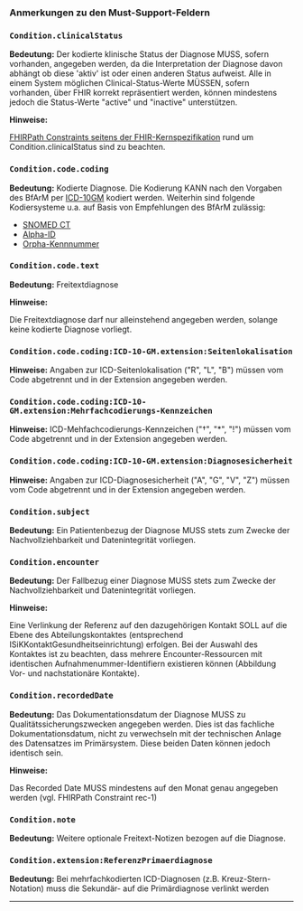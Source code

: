 ### Anmerkungen zu den Must-Support-Feldern

### `Condition.clinicalStatus`

**Bedeutung:** Der kodierte klinische Status der Diagnose MUSS, sofern vorhanden, angegeben werden, da die Interpretation der Diagnose davon abhängt ob diese 'aktiv' ist oder einen anderen Status aufweist. Alle in einem System möglichen Clinical-Status-Werte MÜSSEN, sofern vorhanden, über FHIR korrekt repräsentiert werden, können mindestens jedoch die Status-Werte "active" und "inactive" unterstützen.

**Hinweise:**

[FHIRPath Constraints seitens der FHIR-Kernspezifikation](https://www.hl7.org/fhir/R4/condition.html#invs) rund um Condition.clinicalStatus sind zu beachten.

### `Condition.code.coding`

**Bedeutung:** Kodierte Diagnose. Die Kodierung KANN nach den Vorgaben des BfArM per [ICD-10GM](https://www.bfarm.de/DE/Kodiersysteme/Klassifikationen/ICD/ICD-10-GM/_node.html) kodiert werden. Weiterhin sind folgende Kodiersysteme u.a. auf Basis von Empfehlungen des BfArM zulässig:
 - [SNOMED CT](https://www.snomed.org)
 - [Alpha-ID](https://www.bfarm.de/DE/Kodiersysteme/Terminologien/Alpha-ID-SE/_node.html)
 - [Orpha-Kennnummer](https://www.orpha.net/consor/cgi-bin/index.php?lng=DE)

### `Condition.code.text`

**Bedeutung:** Freitextdiagnose

**Hinweise:**

Die Freitextdiagnose darf nur alleinstehend angegeben werden, solange keine kodierte Diagnose vorliegt.

### `Condition.code.coding:ICD-10-GM.extension:Seitenlokalisation`

**Hinweise:** Angaben zur ICD-Seitenlokalisation ("R", "L", "B") müssen vom Code abgetrennt und in der Extension angegeben werden.

### `Condition.code.coding:ICD-10-GM.extension:Mehrfachcodierungs-Kennzeichen`

**Hinweise:** ICD-Mehfachcodierungs-Kennzeichen ("†", "\*", "!") müssen vom Code abgetrennt und in der Extension angegeben werden.

### `Condition.code.coding:ICD-10-GM.extension:Diagnosesicherheit`

**Hinweise:** Angaben zur ICD-Diagnosesicherheit ("A", "G", "V", "Z") müssen vom Code abgetrennt und in der Extension angegeben werden.

### `Condition.subject`

**Bedeutung:** Ein Patientenbezug der Diagnose MUSS stets zum Zwecke der Nachvollziehbarkeit und Datenintegrität vorliegen.

### `Condition.encounter`

**Bedeutung:** Der Fallbezug einer Diagnose MUSS stets zum Zwecke der Nachvollziehbarkeit und Datenintegrität vorliegen.

**Hinweise:**

Eine Verlinkung der Referenz auf den dazugehörigen Kontakt SOLL auf die Ebene des Abteilungskontaktes (entsprechend ISiKKontaktGesundheitseinrichtung) erfolgen. 
Bei der Auswahl des Kontaktes ist zu beachten, dass mehrere Encounter-Ressourcen mit identischen Aufnahmenummer-Identifiern existieren können (Abbildung Vor- und nachstationäre Kontakte).

### `Condition.recordedDate`

**Bedeutung:** Das Dokumentationsdatum der Diagnose MUSS zu Qualitätssicherungszwecken angegeben werden. Dies ist das fachliche Dokumentationsdatum, nicht zu verwechseln mit der technischen Anlage des Datensatzes im Primärsystem. Diese beiden Daten können jedoch identisch sein.

**Hinweise:**

Das Recorded Date MUSS mindestens auf den Monat genau angegeben werden (vgl. FHIRPath Constraint rec-1)

### `Condition.note`

**Bedeutung:** Weitere optionale Freitext-Notizen bezogen auf die Diagnose.

### `Condition.extension:ReferenzPrimaerdiagnose`

**Bedeutung:** Bei mehrfachkodierten ICD-Diagnosen (z.B. Kreuz-Stern-Notation) muss die Sekundär- auf die Primärdiagnose verlinkt werden

---
